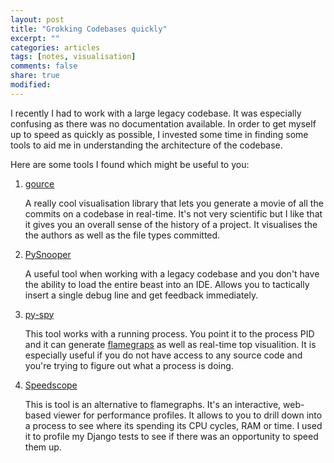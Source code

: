 ```yaml
---
layout: post
title: "Grokking Codebases quickly"
excerpt: ""
categories: articles
tags: [notes, visualisation]
comments: false
share: true
modified:
---
```


I recently I had to work with a large legacy codebase. It was especially
confusing as there was no documentation available. In order to get myself up to
speed as quickly as possible, I invested some time in finding some tools to aid
me in understanding the architecture of the codebase.

Here are some tools I found which might be useful to you:

1. [gource](https://gource.io/)

    A really cool visualisation library that lets you generate a movie of all the
    commits on a codebase in real-time. It's not very scientific but I like that it
    gives you an overall sense of the history of a project. It visualises the the
    authors as well as the file types committed.

2. [PySnooper](https://github.com/cool-RR/PySnooper)

    A useful tool when working with a legacy codebase and you don't have the ability
    to load the entire beast into an IDE. Allows you to tactically insert a single
    debug line and get feedback immediately.

3. [py-spy](https://github.com/benfred/py-spy)

    This tool works with a running process. You point it to the process PID and it
    can generate [flamegraps](https://github.com/brendangregg/FlameGraph) as well as
    real-time top visualition. It is especially useful if you do not have access to
    any source code and you're trying to figure out what a process is doing.

4. [Speedscope](https://github.com/jlfwong/speedscope)

    This is tool is an alternative to flamegraphs. It's an interactive, web-based
    viewer for performance profiles. It allows to you to drill down into a process
    to see where its spending its CPU cycles, RAM or time. I used it to profile
    my Django tests to see if there was an opportunity to speed them up.
